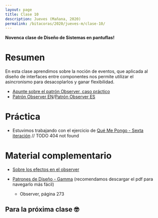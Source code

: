 ```yaml
---
layout: page
title: Clase 10
description: Jueves (Mañana, 2020)
permalink: /bitacoras/2020/jueves-m/clase-10/
---
```


**Novenca clase de Diseño de Sistemas en pantuflas!**

# Resumen

En esta clase aprendimos sobre la noción de eventos, que aplicada al diseño de interfaces entre componentes nos permite utilizar el asincronismo para desacoplarlos y ganar flexibilidad.

- [Apunte sobre el patrón Observer, caso práctico](https://docs.google.com/document/d/1h8Cce8faTG65RXoElPvAsPS-I8H2MxMbemzMcYCL56I/edit)
- [Patrón Observer EN](https://sourcemaking.com/design_patterns/observer)/[Patrón Observer ES](https://reactiveprogramming.io/blog/es/patrones-de-diseno/observer)

# Práctica

- Estuvimos trabajando con el ejercicio de [Qué Me Pongo - Sexta iteración]() // TODO 404 not found

# Material complementario

- [Sobre los efectos en el observer](https://docs.google.com/document/d/1UwTcRLugqDgZuqfWvOxckwk27UBjDo70AF1znzX24QM/edit#heading=h.y04j3mise0wn)
- [Patrones de Diseño - Gamma](https://github.com/deepakkum21/Books/blob/master/Design%20Patterns%20-%20Elements%20of%20Reusable%20Object%20Oriented%20Software%20-%20GOF.pdf) (recomendamos descargar el pdf para navegarlo más fácil)

  - Observer, página 273

## Para la próxima clase 🤓